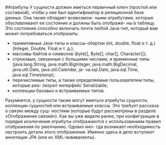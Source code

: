 #Атрибуты
У сущности должен иметься первичный ключ (простой или составной), чтобы у нее
был идентификатор в реляционной базе данных. Она также обладает всевозмож-
ными атрибутами, которые обуславливают ее состояние и должны быть отображе-
ны в таблицу. Это состояние способно включать почти любой Java-тип, который
вам может потребоваться отобразить:
* примитивные Java-типы и классы-обертки (int, double, float и т. д.) (Integer,
  Double, Float и т. д.);
* массивы байтов и символов (byte[], Byte[], char[], Character[]);
* строковые, связанные с большими числами, и временные типы (java.lang.String,
  java.math.BigInteger, java.math.BigDecimal, java.util.Date, java.util.Calendar, ja-
  va.sql.Date, java.sql.Time, java.sql.Timestamp);
* перечислимые типы, а также определяемые пользователем типы, которые реа-
  лизуют интерфейс Serializable;
* коллекции базовых и встраиваемых типов.

Разумеется, у сущности также могут иметься атрибуты сущности, коллекции
сущностей или встраиваемые классы. Это требует рассказа о связях между сущ-
ностями (которые будут рассмотрены в разделе «Отображение связей»).
Как вы уже видели ранее, при конфигурации в порядке исключения атрибуты
отображаются с использованием правил отображения по умолчанию. Однако ино-
гда возникает необходимость настроить детали этого отображения. Именно здесь
в дело вступают аннотации JPA (или их XML-эквиваленты).